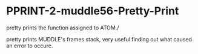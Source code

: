 # PPRINT-2-muddle56-Pretty-Print

<PPRINT ATOM> pretty prints the function assigned to ATOM./

<FRAMES> pretty prints MUDDLE's frames stack, very useful 
finding out what caused an error to occure.

